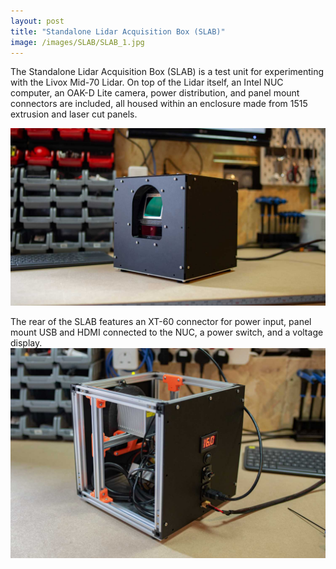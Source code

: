 ```yaml
---
layout: post
title: "Standalone Lidar Acquisition Box (SLAB)"
image: /images/SLAB/SLAB_1.jpg
---
```


The Standalone Lidar Acquisition Box (SLAB) is a test unit for experimenting with the Livox Mid-70 Lidar. On top of the Lidar itself, an Intel NUC computer, an OAK-D Lite camera, power distribution, and panel mount connectors are included, all housed within an enclosure made from 1515 extrusion and laser cut panels.

<img src="/images/SLAB/SLAB_1.jpg" alt="" class="inline">

The rear of the SLAB features an XT-60 connector for power input, panel mount USB and HDMI connected to the NUC, a power switch, and a voltage display.
<img src="/images/SLAB/SLAB_2.jpg" alt="" class="inline">
